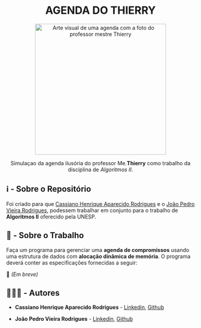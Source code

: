 <h1 align="center"> 
	AGENDA DO THIERRY
</h1>

<p align="center">
  <img alt="Arte visual de uma agenda com a foto do professor mestre Thierry" src=".github/BannerReadme.png" width="350px">

  <p align="center">
    Simulaçao da agenda ilusória do professor Me.<strong>Thierry</strong> como trabalho da disciplina de <em>Algoritmos II</em>. 
  </p>

## ℹ - Sobre o Repositório

Foi criado para que [Cassiano Henrique Aparecido Rodrigues](https://github.com/kszinhu) e o [João Pedro Vieira Rodrigues](https://github.com/jotinha08), podessem trabalhar em conjunto para o trabalho de **Algoritmos II** oferecido pela UNESP.

## 💼 - Sobre o Trabalho

Faça um programa para gerenciar uma **agenda de compromissos** usando uma estrutura de dados
com **alocação dinâmica de memória**. O programa deverá conter as especificações fornecidas a seguir:

🚧 *(Em breve)*

## 👨🏽‍💻 - Autores

- **Cassiano Henrique Aparecido Rodrigues** - [Linkedin](https://www.linkedin.com/in/cassiano-rodrigues-28bb8b16a/), [Github](https://www.github.com/kszinhu)

- **João Pedro Vieira Rodrigues** - [Linkedin](https://www.linkedin.com/in/modscleo4/), [Github](https://www.github.com/jotinha08)